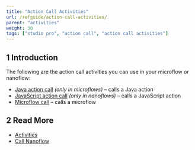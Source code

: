 ```yaml
---
title: "Action Call Activities"
url: /refguide/action-call-activities/
parent: "activities"
weight: 30
tags: ["studio pro", "action call", "action call activities"]
---
```


## 1 Introduction

The following are the action call activities you can use in your microflow or nanoflow:

* [Java action call](java-action-call) *(only in microflows)* – calls a Java action
* [JavaScript action call](javascript-action-call) *(only in nanoflows)* – calls a JavaScript action
* [Microflow call](microflow-call) – calls a microflow

## 2 Read More

* [Activities](activities)
* [Call Nanoflow](nanoflow-call)